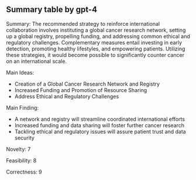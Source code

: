 ## Summary table by gpt-4
Summary: 
The recommended strategy to reinforce international collaboration involves instituting a global cancer research network, setting up a global registry, propelling funding, and addressing common ethical and regulatory challenges. Complementary measures entail investing in early detection, promoting healthy lifestyles, and empowering patients. Utilizing these strategies, it would become possible to significantly counter cancer on an international scale.

Main Ideas: 
- Creation of a Global Cancer Research Network and Registry
- Increased Funding and Promotion of Resource Sharing
- Address Ethical and Regulatory Challenges

Main Finding: 
- A network and registry will streamline coordinated international efforts
- Increased funding and data sharing will foster further cancer research
- Tackling ethical and regulatory issues will assure patient trust and data security

Novelty: 7

Feasibility: 8

Correctness: 9